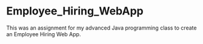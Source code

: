 # Employee_Hiring_WebApp

This was an assignment for my advanced Java programming class to create an Employee Hiring Web App.
